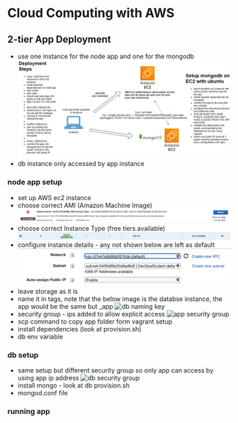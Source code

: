 # Cloud Computing with AWS
## 2-tier App Deployment
- use one instance for the node app and one for the mongodb
![2-tier](images/2_tier.png)
- db instance only accessed by app instance
### node app setup
- set up AWS ec2 instance
- choose correct AMI (Amazon Machine Image)
![AMI](images/ubuntu_box.png)
- choose correct Instance Type (free tiers available)
![instance](images/instance.png)
- configure instance details - any not shown below are left as default
![instance details](images/instance_details.png)
- leave storage as it is
- name it in tags, note that the below image is the databse instance, the app would be the same but _app
![db naming key](images/db_naming)
- security group - ips added to allow explicit access
![app security group](images/app_sg)
- scp command to copy app folder form vagrant setup
- install dependencies (look at provision.sh)
- db env variable

### db setup
- same setup but different security group so only app can access by using app ip address
![db security group](images/db_sg)
- install mongo - look at db provision.sh
- mongod.conf file

### running app